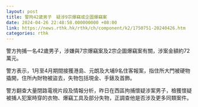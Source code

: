 ```yaml
---
layout: post
title: 警拘42歲男子　疑涉9宗爆竊或企圖爆竊案
date: 2024-04-26 22:48:58.000000000 +08:00
link: https://news.rthk.hk/rthk/ch/component/k2/1750751-20240426.htm
categories: rthk
---
```


警方拘捕一名42歲男子，涉嫌與7宗爆竊案及2宗企圖爆竊案有關，涉案金額約72萬元。

警方表示，1月至4月期間接獲港島、元朗及大埔9名住客報案，指住所大門被硬物撬開，住所內財物被盜去，失物包括現金、手錶及首飾。

警方翻查大量閉路電視片段及情報分析，昨日在西區拘捕懷疑涉案男子，檢獲懷疑被捕人犯案時穿的衣物、爆竊工具及部分失物，正調查他是否涉及更多同類案件。
